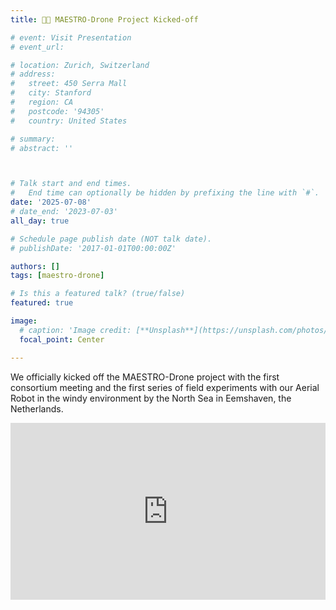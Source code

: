 ```yaml
---
title: 🎉🚁 MAESTRO-Drone Project Kicked-off

# event: Visit Presentation
# event_url:

# location: Zurich, Switzerland
# address:
#   street: 450 Serra Mall
#   city: Stanford
#   region: CA
#   postcode: '94305'
#   country: United States

# summary: 
# abstract: ''



# Talk start and end times.
#   End time can optionally be hidden by prefixing the line with `#`.
date: '2025-07-08'
# date_end: '2023-07-03'
all_day: true

# Schedule page publish date (NOT talk date).
# publishDate: '2017-01-01T00:00:00Z'

authors: []
tags: [maestro-drone]

# Is this a featured talk? (true/false)
featured: true

image:
  # caption: 'Image credit: [**Unsplash**](https://unsplash.com/photos/bzdhc5b3Bxs)'
  focal_point: Center

---
```


We officially kicked off the MAESTRO-Drone project with the first consortium meeting and the first series of field experiments with our Aerial Robot in the windy environment by the North Sea in Eemshaven, the Netherlands.

<style>
  .video-container {
    position: relative;
    padding-bottom: 56.25%; /* 16:9 ratio */
    height: 0;
    overflow: hidden;
    max-width: 100%;
  }

  .video-container iframe {
    position: absolute;
    top: 0;
    left: 0;
    width: 100%;
    height: 100%;
  }
</style>

<div class="video-container">
  <iframe src="https://www.youtube.com/embed/dYcRn2cZbmA?si=hwnDoSVC17-cUZlt"
          title="YouTube video player"
          frameborder="0"
          allow="accelerometer; autoplay; clipboard-write; encrypted-media; gyroscope; picture-in-picture; web-share"
          referrerpolicy="strict-origin-when-cross-origin"
          allowfullscreen>
  </iframe>
</div>
